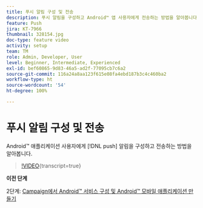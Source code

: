 ```yaml
---
title: 푸시 알림 구성 및 전송
description: 푸시 알림을 구성하고 Android™ 앱 사용자에게 전송하는 방법을 알아봅니다.
feature: Push
jira: KT-7966
thumbnail: 328154.jpg
doc-type: feature video
activity: setup
team: TM
role: Admin, Developer, User
level: Beginner, Intermediate, Experienced
exl-id: bef60865-9d83-46a5-ad2f-77095cb7c6a2
source-git-commit: 116a24a8aa123f615e08fa4ebd187b3c4c460ba2
workflow-type: ht
source-wordcount: '54'
ht-degree: 100%

---
```


# 푸시 알림 구성 및 전송

Android™ 애플리케이션 사용자에게 [!DNL push] 알림을 구성하고 전송하는 방법을 알아봅니다.

>[!VIDEO](https://video.tv.adobe.com/v/328154?quality=12&learn=on){transcript=true}

**이전 단계**

2단계: [Campaign에서 Android™ 서비스 구성 및 Android™ 모바일 애플리케이션 만들기](/help/tutorial-get-started-with-push-notifications-for-android/configure-an-android-service-in-campaign.md)
